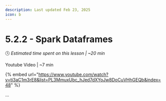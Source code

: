 ```yaml
---
description: Last updated Feb 23, 2025
icon: b
---
```


# 5.2.2 - Spark Dataframes

:clock4:  _Estimated time spent on this lesson | \~20 min_

Youtube Video | \~7 min

{% embed url="https://www.youtube.com/watch?v=ti3aC1m3rE8&list=PL3MmuxUbc_hJed7dXYoJw8DoCuVHhGEQb&index=48" %}



...
